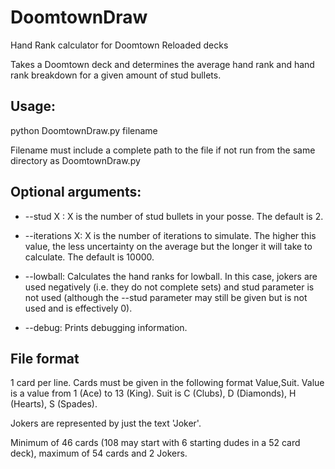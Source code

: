 # DoomtownDraw
Hand Rank calculator for Doomtown Reloaded decks

Takes a Doomtown deck and determines the average hand rank and hand rank breakdown for a given amount of stud bullets.

Usage:
------
python DoomtownDraw.py filename

Filename must include a complete path to the file if not run from the same directory as DoomtownDraw.py

Optional arguments:
-------------------

* --stud X : X is the number of stud bullets in your posse. The default is 2.

* --iterations X: X is the number of iterations to simulate. The higher this value, the less uncertainty on the average but the longer it will take to calculate. The default is 10000.

* --lowball: Calculates the hand ranks for lowball. In this case, jokers are used negatively (i.e. they do not complete sets) and stud parameter is not used (although the --stud parameter may still be given but is not used and is effectively 0).

* --debug: Prints debugging information.             

File format
----------

1 card per line. Cards must be given in the following format Value,Suit. Value is a value from 1 (Ace) to 13 (King). Suit is C (Clubs), D (Diamonds), H (Hearts), S (Spades). 

Jokers are represented by just the text 'Joker'.

Minimum of 46 cards (108 may start with 6 starting dudes in a 52 card deck), maximum of 54 cards and 2 Jokers.
